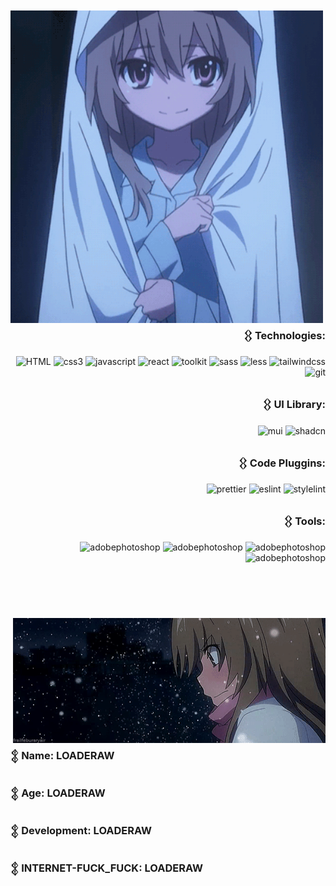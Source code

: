 
<br>
<br>
<br>

<div>
  <div>

<img align='left' height='500' width='500' src="https://github.com/5ud0r007/5ud0r007/blob/main/39401ca248da48da93469e6545750ee1.gif"/>

</div>

<div align='right' height='800'>
  
### 𒌐 Technologies:

![HTML](https://img.shields.io/badge/html5-000?style=for-the-badge&logo=html5&logoColor=fff)
![css3](https://img.shields.io/badge/css3-000?style=for-the-badge&logo=css3&logoColor=fff)
![javascript](https://img.shields.io/badge/javascript-000?style=for-the-badge&logo=javascript&logoColor=fff)
![react](https://img.shields.io/badge/react-000?style=for-the-badge&logo=react&logoColor=fff)
![toolkit](https://img.shields.io/badge/toolkit-000?style=for-the-badge&logo=toolkit&logoColor=fff)
![sass](https://img.shields.io/badge/sass-000?style=for-the-badge&logo=sass&logoColor=fff)
![less](https://img.shields.io/badge/less-000?style=for-the-badge&logo=less&logoColor=fff)
![tailwindcss](https://img.shields.io/badge/tailwindcss-000?style=for-the-badge&logo=tailwindcss&logoColor=fff)
![git](https://img.shields.io/badge/git-000?style=for-the-badge&logo=git&logoColor=fff)

### 𒌐 UI Library:

![mui](https://img.shields.io/badge/mui-000?style=for-the-badge&logo=mui&logoColor=fff)
![shadcn](https://img.shields.io/badge/shadcn-000?style=for-the-badge&logo=shadcn&logoColor=fff)

### 𒌐 Code Pluggins:

![prettier](https://img.shields.io/badge/prettier-000?style=for-the-badge&logo=prettier&logoColor=fff)
![eslint](https://img.shields.io/badge/eslint-000?style=for-the-badge&logo=eslint&logoColor=fff)
![stylelint](https://img.shields.io/badge/stylelint-000?style=for-the-badge&logo=stylelint&logoColor=fff)

### 𒌐 Tools:

![adobephotoshop](https://img.shields.io/badge/adobephotoshop-000?style=for-the-badge&logo=adobephotoshop&logoColor=fff)
![adobephotoshop](https://img.shields.io/badge/adobephotoshop-000?style=for-the-badge&logo=adobephotoshop&logoColor=fff)
![adobephotoshop](https://img.shields.io/badge/adobephotoshop-000?style=for-the-badge&logo=adobephotoshop&logoColor=fff)
![adobephotoshop](https://img.shields.io/badge/adobephotoshop-000?style=for-the-badge&logo=adobephotoshop&logoColor=fff)
</div>
</div>

<br>
<br>
<br>

<div>
  <div>

<img align='right' height='200' width='500' src="https://github.com/5ud0r007/5ud0r007/blob/main/6e9de3900c891f944397f6e2949f4bea.gif"/>

</div>

<div align='left' height='800'>
  
### 𒉭 Name: LOADERAW
### 𒉭 Age: LOADERAW
### 𒉭 Development: LOADERAW
### 𒉭 INTERNET-FUCK_FUCK: LOADERAW
